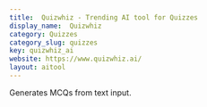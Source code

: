 ```yaml
---
title:  Quizwhiz - Trending AI tool for Quizzes
display_name:  Quizwhiz
category: Quizzes
category_slug: quizzes
key: quizwhiz_ai
website: https://www.quizwhiz.ai/
layout: aitool
---
```


Generates MCQs from text input.
